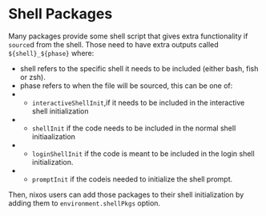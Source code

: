 # Shell Packages
Many packages provide some shell script that gives extra functionality if `source`d from the shell.
Those need to have extra outputs called `${shell}_${phase}` where:
* shell refers to the specific shell it needs to be included (either bash, fish or zsh).
* phase refers to when the file will be sourced, this can be one of:
* * `interactiveShellInit`,if it needs to be included in the interactive shell initialization
* * `shellInit` if the code needs to be included in the normal shell initiaalization
* * `loginShellInit` if the code is meant to be included in the login shell initialization.
* * `promptInit` if the codeis needed to initialize the shell prompt.

Then, nixos users can add those packages to their shell initialization by adding them to `environment.shellPkgs` option.
